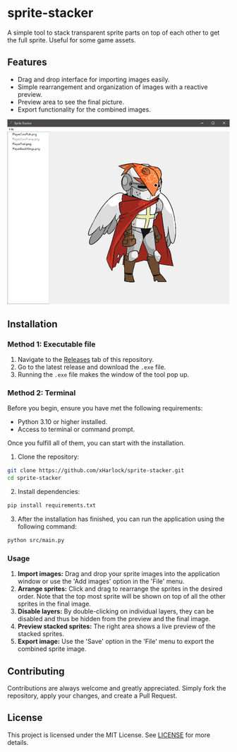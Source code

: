 # sprite-stacker

A simple tool to stack transparent sprite parts on top of each other to get the full sprite. Useful for some game assets.

## Features

* Drag and drop interface for importing images easily.
* Simple rearrangement and organization of images with a reactive preview.
* Preview area to see the final picture.
* Export functionality for the combined images.

![showcase](resources/showcase.png)

## Installation

### Method 1: Executable file

1. Navigate to the [Releases](https://github.com/xHarlock/sprite-stacker/releases) tab of this repository.
2. Go to the latest release and download the `.exe` file.
3. Running the `.exe` file makes the window of the tool pop up.

### Method 2: Terminal

Before you begin, ensure you have met the following requirements:

* Python 3.10 or higher installed.
* Access to terminal or command prompt.

Once you fulfill all of them, you can start with the installation.

1. Clone the repository:

```bash
git clone https://github.com/xHarlock/sprite-stacker.git
cd sprite-stacker
```

2. Install dependencies:

```bash
pip install requirements.txt
```

3. After the installation has finished, you can run the application using the following command:

```bash
python src/main.py
```

### Usage

1. **Import images:** Drag and drop your sprite images into the application window or use the 'Add images' option in the 'File' menu.
2. **Arrange sprites:** Click and drag to rearrange the sprites in the desired order. Note that the top most sprite will be shown on top of all the other sprites in the final image.
3. **Disable layers:** By double-clicking on individual layers, they can be disabled and thus be hidden from the preview and the final image.
4. **Preview stacked sprites:** The right area shows a live preview of the stacked sprites.
5. **Export image:** Use the 'Save' option in the 'File' menu to export the combined sprite image.

## Contributing

Contributions are always welcome and greatly appreciated. Simply fork the repository, apply your changes, and create a Pull Request.

## License

This project is licensed under the MIT License. See [LICENSE](LICENSE) for more details.

